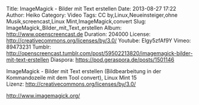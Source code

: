 Title: ImageMagick - Bilder mit Text erstellen
Date: 2013-08-27 17:22
Author: Heiko
Category: Video
Tags: CC by,Linux,Neueinsteiger,ohne Musik,screencast,Linux Mint,ImageMagick,convert
Slug: ImageMagick_Bilder_mit_Text_erstellen
Album: http://www.openscreencast.de
Duration: 204000
License: http://creativecommons.org/licenses/by/3.0/
Youtube: Elgy5zfAf9Y
Vimeo: 89473231
Tumblr: http://openscreencast.tumblr.com/post/59502213820/imagemagick-bilder-mit-text-erstellen
Diaspora: https://pod.geraspora.de/posts/1501146

ImageMagick - Bilder mit Text erstellen (Bildbearbeitung in der Kommandozeile
mit dem Tool convert), Linux Mint 15  
Lizenz: <http://creativecommons.org/licenses/by/3.0/>  
  
<http://www.imagemagick.org/>

